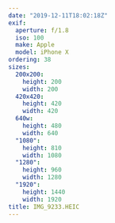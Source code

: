 ```yaml
---
date: "2019-12-11T18:02:18Z"
exif:
  aperture: f/1.8
  iso: 100
  make: Apple
  model: iPhone X
ordering: 38
sizes:
  200x200:
    height: 200
    width: 200
  420x420:
    height: 420
    width: 420
  640w:
    height: 480
    width: 640
  "1080":
    height: 810
    width: 1080
  "1280":
    height: 960
    width: 1280
  "1920":
    height: 1440
    width: 1920
title: IMG_9233.HEIC
---
```

